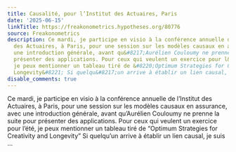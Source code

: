 ```yaml
---
title: Causalité, pour l’Institut des Actuaires, Paris
date: '2025-06-15'
linkTitle: https://freakonometrics.hypotheses.org/80776
source: Freakonometrics
description: Ce mardi, je participe en visio à la conférence annuelle de l&#8217;Institut
  des Actuaires, à Paris, pour une session sur les modèles causaux en assurance, avec
  une introduction générale, avant qu&#8217;Aurélien Couloumy ne prenne la suite pour
  présenter des applications. Pour ceux qui veulent un exercice pour l&#8217;été,
  je peux mentionner un tableau tiré de &#8220;Optimum Strategies for Creativity and
  Longevity&#8221; Si quelqu&#8217;un arrive à établir un lien causal, je suis ...
disable_comments: true
---
```

Ce mardi, je participe en visio à la conférence annuelle de l&#8217;Institut des Actuaires, à Paris, pour une session sur les modèles causaux en assurance, avec une introduction générale, avant qu&#8217;Aurélien Couloumy ne prenne la suite pour présenter des applications. Pour ceux qui veulent un exercice pour l&#8217;été, je peux mentionner un tableau tiré de &#8220;Optimum Strategies for Creativity and Longevity&#8221; Si quelqu&#8217;un arrive à établir un lien causal, je suis ...